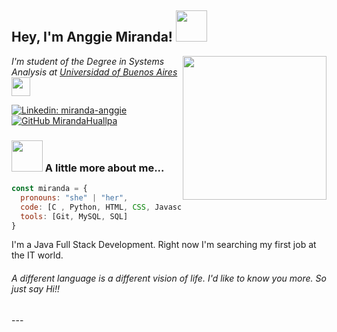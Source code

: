<!--
**MirandaHuallpa/MirandaHuallpa** is a ✨ _special_ ✨ repository because its `README.md` (this file) appears on your GitHub profile.
-->
<h2> Hey, I'm Anggie Miranda! <img src="https://media.giphy.com/media/mGcNjsfWAjY5AEZNw6/giphy.gif" width="50"></h2>

<img align='right' src="https://media.giphy.com/media/ieyl9zmCjO4b4t6qoY/giphy.gif" width="230">
<p><em>I'm student of the Degree in Systems Analysis at <a href="http://www.fi.uba.ar/">Universidad of Buenos Aires</a><img src="https://media.giphy.com/media/fYSnHlufseco8Fh93Z/giphy.gif" width="30"></br
<img src="https://media.giphy.com/media/WUlplcMpOCEmTGBtBW/giphy.gif" width="30"> 
</em></p>

[![Linkedin: miranda-anggie](https://img.shields.io/badge/in-miranda--anggie-blue)](https://www.linkedin.com/in/miranda-anggie/)
[![GitHub MirandaHuallpa](https://img.shields.io/github/followers/MirandaHuallpa?label=follow&style=social)](https://github.com/MirandaHuallpa)


### <img src="https://media.giphy.com/media/VgCDAzcKvsR6OM0uWg/giphy.gif" width="50"> A little more about me...  

```javascript
const miranda = {
  pronouns: "she" | "her",
  code: [C , Python, HTML, CSS, Javascript, Java],
  tools: [Git, MySQL, SQL]
}
```
I'm a Java Full Stack Development. Right now I'm searching my first job at the IT world. 

<h6> A different language is a different vision of life. 
I'd like to know you more. So just say Hi!! </h6>
---
